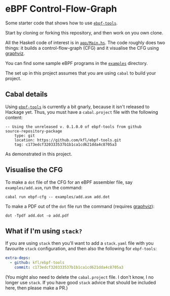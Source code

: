 eBPF Control-Flow-Graph
=======================

Some starter code that shows how to use [`ebpf-tools`](https://github.com/kfl/ebpf-tools).

Start by cloning or forking this repository, and then work on you own
clone.

All the Haskell code of interest is in
[`app/Main.hs`](./app/Main.hs). The code roughly does two things: it
builds a control-flow-graph (CFG) and it visualise the CFG using
[graphviz](https://graphviz.org/).

You can find some sample eBPF programs in the [`examples`](./examples)
directory.

The set up in this project assumes that you are using `cabal` to build
your project.


Cabal details
-------------

Using [`ebpf-tools`](https://github.com/kfl/ebpf-tools) is currently a
bit gnarly, because it isn't released to Hackage yet. Thus, you must
have a `cabal.project` file with the following content:

```cabal
-- Using the unreleased v. 0.1.0.0 of ebpf-tools from github
source-repository-package
    type: git
    location: https://github.com/kfl/ebpf-tools.git
    tag: c173edcf320333537b1b1ca1cd621dda4c8705a3
```

As demonstrated in this project.


Visualise the CFG
-----------------

To make a `dot` file of the CFG for an eBPF assembler file, say
`examples/add.asm`, run the command:

```
cabal run ebpf-cfg -- examples/add.asm add.dot
```

To make a PDF out of the `dot` file run the command (requires
[graphviz](https://graphviz.org/)):

```
dot -Tpdf add.dot -o add.pdf
```


What if I'm using `stack?`
--------------------------

If you are using `stack` then you'll want to add a `stack.yaml` file
with you favourite `stack` configuration, and then also the following
for `ebpf-tools`:

```yaml
extra-deps:
  - github: kfl/ebpf-tools
    commit: c173edcf320333537b1b1ca1cd621dda4c8705a3
```

(You might also need to delete the `cabal.project` file. I don't know,
I no longer use `stack`. If you have good `stack` advice that should
be included here, then please make a PR.)
